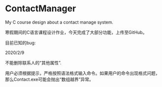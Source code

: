 # ContactManager

My C course design about a contact manage system.

寒假期间的C语言课程设计作业，今天完成了大部分功能，上传至GitHub。



目前已知的bug:

2020/2/9

不能删除联系人的“其他属性”.

用户必须根据提示，严格按照语法格式输入命令。如果用户的命令出现格式问题，那么Contact.exe可能会抛出“数组越界”异常。
